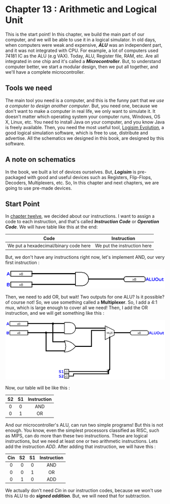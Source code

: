 # Chapter 13 : Arithmetic and Logical Unit

This is the start point! In this chapter, we build the main part of our computer, and we will be able to use it in a logical simulator. 
In old days, when computers were weak and expensive, ***ALU*** was an independent part, and it was not integrated with CPU. For example, 
a lot of computers used 74181 IC as the ALU (e.g VAX). Today, ALU, Register file, RAM, etc. Are all integrated in one chip and it's called 
a ***Microcontroller***. But, to understand computer better, we start a modular design, then we put all together, and we'll have a complete 
microcontroller. 

## Tools we need

The main tool you need is a computer, and this is the funny part that *we use a computer to design another computer*. But, you need one, because
we don't want to make a computer in real life, we only want to simulate it. 
It doesn't matter which operating system your computer runs, Windows, OS X, Linux, etc. You need to install Java on your computer, and you know Java 
is freely available. 
Then, you need the most useful tool, [Logisim Evolution](https://github.com/reds-heig/logisim-evolution), a good logical simulation software, 
which is free to use, distribute and advertise. All the schematics we designed in this book, are designed by this software. 

## A note on schematics 
In the book, we built a lot of devices ourselves. But, ***Logisim*** is pre-packaged with good and useful devices such as 
Registers, Flip-Flops, Decoders, Multiplexers, etc. So, In this chapter and next chapters, we are going to use pre-made devices. 

## Start Point
In [chapter twelve](chapter12), we decided about our instructions. I want to assign a code to each instruction, and that's called 
***Instruction Code*** or ***Operation Code***. We will have table like this at the end: 

|Code  |Instruction|
|:-----------------------------------------:|:------------------------------------:|
|   We put a hexadecimal/binary code here   |We put the instruction here           |

But, we don't have any instructions right now, let's implement AND, our very first instruction : 

![ALU - Step 0](figures/final/ALU-0.png)

Then, we need to add OR, but wait! Two outputs for one ALU? Is it possible? of course not! So, we use something called 
a **Multiplexer**. So, I add a 4:1 mux, which is large enough to cover all we need! Then, I add the OR instruction, and we will 
get something like this : 

![ALU - Step 1](figures/final/ALU-1.png)

Now, our table will be like this : 

|S2   | S1  | Instruction |
|:---:|:---:|:-----------:|
| 0   | 0   | AND         |
| 0   | 1   | OR          |

And our microcontroller's ALU, can run two simple programs! But this is not enough. You know, even the simplest processors classified as 
RISC, such as MIPS, can do more than these two instructions. These are logical instructions, but we need at least one or two arithmetic instructions. 
Lets add the instruction *ADD*. After adding that instruction, we will have this :

| Cin | S2 | S1 | Instruction |
|:---:|:--:|:--:|:-----------:|
| 0   | 0  | 0  | AND         |
| 0   | 0  | 1  | OR          |
| 0   | 1  | 0  | ADD         |

We actually don't need *Cin* in our instruction codes, because we won't use this ALU to do ***signed addition***. But, we will need that 
for subtraction. 